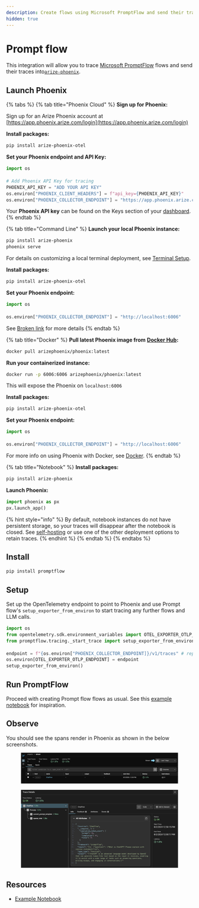 ```yaml
---
description: Create flows using Microsoft PromptFlow and send their traces to Phoenix
hidden: true
---
```


# Prompt flow

This integration will allow you to trace [Microsoft PromptFlow](https://github.com/microsoft/promptflow) flows and send their traces into[`arize-phoenix`](https://github.com/Arize-ai/phoenix).

## Launch Phoenix

{% tabs %}
{% tab title="Phoenix Cloud" %}
**Sign up for Phoenix:**

Sign up for an Arize Phoenix account at [https://app.phoenix.arize.com/login](https://app.phoenix.arize.com/login)

**Install packages:**

```bash
pip install arize-phoenix-otel
```

**Set your Phoenix endpoint and API Key:**

```python
import os

# Add Phoenix API Key for tracing
PHOENIX_API_KEY = "ADD YOUR API KEY"
os.environ["PHOENIX_CLIENT_HEADERS"] = f"api_key={PHOENIX_API_KEY}"
os.environ["PHOENIX_COLLECTOR_ENDPOINT"] = "https://app.phoenix.arize.com"
```

Your **Phoenix API key** can be found on the Keys section of your [dashboard](https://app.phoenix.arize.com).
{% endtab %}

{% tab title="Command Line" %}
**Launch your local Phoenix instance:**

```bash
pip install arize-phoenix
phoenix serve
```

For details on customizing a local terminal deployment, see [Terminal Setup](https://docs.arize.com/phoenix/setup/environments#terminal).

**Install packages:**

```bash
pip install arize-phoenix-otel
```

**Set your Phoenix endpoint:**

```python
import os

os.environ["PHOENIX_COLLECTOR_ENDPOINT"] = "http://localhost:6006"
```

See [Broken link](broken-reference "mention") for more details
{% endtab %}

{% tab title="Docker" %}
**Pull latest Phoenix image from** [**Docker Hub**](https://hub.docker.com/r/arizephoenix/phoenix)**:**

```bash
docker pull arizephoenix/phoenix:latest
```

**Run your containerized instance:**

```bash
docker run -p 6006:6006 arizephoenix/phoenix:latest
```

This will expose the Phoenix on `localhost:6006`

**Install packages:**

```bash
pip install arize-phoenix-otel
```

**Set your Phoenix endpoint:**

```python
import os

os.environ["PHOENIX_COLLECTOR_ENDPOINT"] = "http://localhost:6006"
```

For more info on using Phoenix with Docker, see [Docker](https://docs.arize.com/phoenix/self-hosting/deployment-options/docker).
{% endtab %}

{% tab title="Notebook" %}
**Install packages:**

```bash
pip install arize-phoenix
```

**Launch Phoenix:**

```python
import phoenix as px
px.launch_app()
```

{% hint style="info" %}
By default, notebook instances do not have persistent storage, so your traces will disappear after the notebook is closed. See [self-hosting](https://docs.arize.com/phoenix/self-hosting) or use one of the other deployment options to retain traces.
{% endhint %}
{% endtab %}
{% endtabs %}

## Install

```bash
pip install promptflow
```

## Setup

Set up the OpenTelemetry endpoint to point to Phoenix and use Prompt flow's `setup_exporter_from_environ` to start tracing any further flows and LLM calls.

```python
import os
from opentelemetry.sdk.environment_variables import OTEL_EXPORTER_OTLP_ENDPOINT
from promptflow.tracing._start_trace import setup_exporter_from_environ

endpoint = f"{os.environ["PHOENIX_COLLECTOR_ENDPOINT]}/v1/traces" # replace with your Phoenix endpoint if self-hosting
os.environ[OTEL_EXPORTER_OTLP_ENDPOINT] = endpoint
setup_exporter_from_environ()
```

## Run PromptFlow

Proceed with creating Prompt flow flows as usual. See this [example notebook](https://github.com/Arize-ai/openinference/blob/main/python/instrumentation/openinference-instrumentation-promptflow/examples/chat_flow_example_to_phoenix.ipynb) for inspiration.

## Observe

You should see the spans render in Phoenix as shown in the below screenshots.

<figure><img src="../../.gitbook/assets/Chat flow example 2.png" alt=""><figcaption></figcaption></figure>

<figure><img src="../../.gitbook/assets/Chat flow example 1.png" alt=""><figcaption></figcaption></figure>

## Resources

* [Example Notebook](https://github.com/Arize-ai/openinference/blob/main/python/instrumentation/openinference-instrumentation-promptflow/examples/chat_flow_example_to_phoenix.ipynb)
